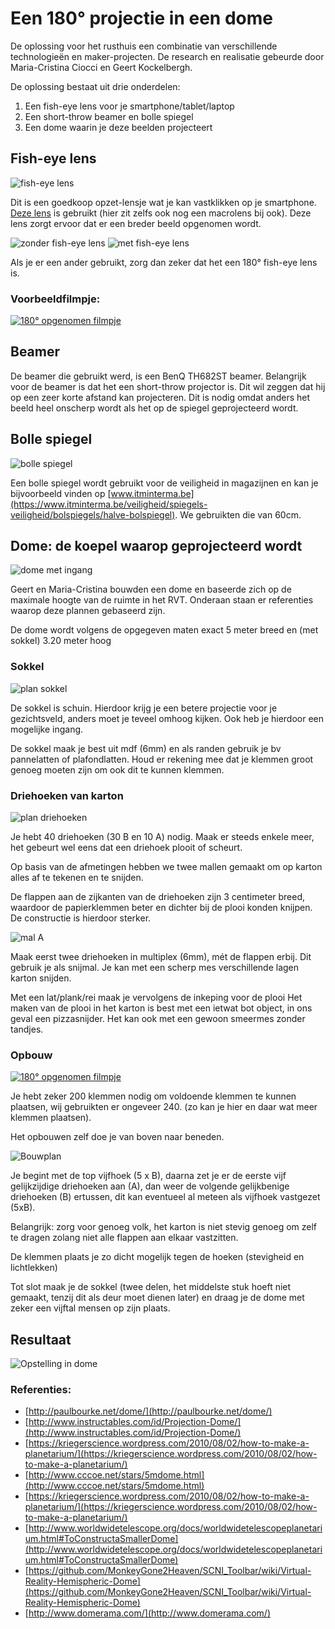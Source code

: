 # Een 180° projectie in een dome

De oplossing voor het rusthuis een combinatie van verschillende technologieën en maker-projecten. De research en realisatie gebeurde door Maria-Cristina Ciocci en Geert Kockelbergh.

De oplossing bestaat uit drie onderdelen:

1. Een fish-eye lens voor je smartphone/tablet/laptop
2. Een short-throw beamer en bolle spiegel
3. Een dome waarin je deze beelden projecteert

## Fish-eye lens

![fish-eye lens](img/fish-eye-lens61yvg6KLToL._SL1000_.jpg)

Dit is een goedkoop opzet-lensje wat je kan vastklikken op je smartphone. [Deze lens](https://www.amazon.de/Yarrashop-handy-objektive-phone-Weitwinkelobjektiv-upgrade-Schwarz/dp/B01MDLZJM4) is gebruikt (hier zit zelfs ook nog een macrolens bij ook). Deze lens zorgt ervoor dat er een breder beeld opgenomen wordt.

![zonder fish-eye lens](img/beeld-zonder-fisheye.png)
![met fish-eye lens](img/beeld-met-fisheye.png)

Als je er een ander gebruikt, zorg dan zeker dat het een 180° fish-eye lens is.

### Voorbeeldfilmpje:

[![180° opgenomen filmpje](https://img.youtube.com/vi/9a0trV09zew/0.jpg)](https://www.youtube.com/watch?v=9a0trV09zew)

## Beamer

De beamer die gebruikt werd, is een BenQ TH682ST beamer. Belangrijk voor de beamer is dat het een short-throw projector is. Dit wil zeggen dat hij op een zeer korte afstand kan projecteren. Dit is nodig omdat anders het beeld heel onscherp wordt als het op de spiegel geprojecteerd wordt.

## Bolle spiegel

![bolle spiegel](img/2016_Halve_bolspiegel.jpg)

Een bolle spiegel wordt gebruikt voor de veiligheid in magazijnen en kan je bijvoorbeeld vinden op [www.itminterma.be](https://www.itminterma.be/veiligheid/spiegels-veiligheid/bolspiegels/halve-bolspiegel). We gebruikten die van 60cm.

## Dome: de koepel waarop geprojecteerd wordt

![dome met ingang](img/dome.jpg)

Geert en Maria-Cristina bouwden een dome en baseerde zich op de maximale hoogte van de ruimte in het RVT. Onderaan staan er referenties waarop deze plannen gebaseerd zijn.

De dome wordt volgens de opgegeven maten exact 5 meter breed en (met sokkel) 3.20 meter hoog

### Sokkel

![plan sokkel](img/plan-sokkel.jpg)

De sokkel is schuin. Hierdoor krijg je een betere projectie voor je gezichtsveld, anders moet je teveel omhoog kijken. Ook heb je hierdoor een mogelijke ingang.

De sokkel maak je best uit mdf (6mm) en als randen gebruik je bv pannelatten of plafondlatten. Houd er rekening mee dat je klemmen groot genoeg moeten zijn om ook dit te kunnen klemmen.


### Driehoeken van karton

![plan driehoeken](img/plan-modules.jpg)

Je hebt 40 driehoeken (30 B en 10 A) nodig. Maak er steeds enkele meer, het gebeurt wel eens dat een driehoek plooit of scheurt.

Op basis van de afmetingen hebben we twee mallen gemaakt om op karton alles af te tekenen en te snijden.

De flappen aan de zijkanten van de driehoeken zijn 3 centimeter breed, waardoor de papierklemmen beter en dichter bij de plooi konden knijpen. De constructie is hierdoor sterker.

![mal A](img/mal-A.jpg)

Maak eerst twee driehoeken in multiplex (6mm), mét de flappen erbij. Dit gebruik je als snijmal. Je kan met een scherp mes verschillende lagen karton snijden.

Met een lat/plank/rei maak je vervolgens de inkeping voor de plooi
Het maken van de plooi in het karton is best met een ietwat bot object, in ons geval een pizzasnijder. Het kan ook met een gewoon smeermes zonder tandjes.

### Opbouw

[![180° opgenomen filmpje](https://img.youtube.com/vi/HJOYnuBFspo/0.jpg)](https://www.youtube.com/watch?v=HJOYnuBFspo)

Je hebt zeker 200 klemmen nodig om voldoende klemmen te kunnen plaatsen, wij gebruikten er ongeveer 240. (zo kan je hier en daar wat meer klemmen plaatsen).

Het opbouwen zelf doe je van boven naar beneden. 

![Bouwplan](img/bouwplan.png)

Je begint met de top vijfhoek (5 x B), daarna zet je er de eerste vijf gelijkzijdige driehoeken aan (A), dan weer de volgende gelijkbenige driehoeken (B) ertussen, dit kan eventueel al meteen als vijfhoek vastgezet (5xB).

Belangrijk: zorg voor genoeg volk, het karton is niet stevig genoeg om zelf te dragen zolang niet alle flappen aan elkaar vastzitten.

De klemmen plaats je zo dicht mogelijk tegen de hoeken (stevigheid en lichtlekken)

Tot slot maak je de sokkel (twee delen, het middelste stuk hoeft niet gemaakt, tenzij dit als deur moet dienen later) en draag je de dome met zeker een vijftal mensen op zijn plaats.

## Resultaat

![Opstelling in dome](img/opstelling-in-dome.jpg)

### Referenties:

- [http://paulbourke.net/dome/](http://paulbourke.net/dome/)
- [http://www.instructables.com/id/Projection-Dome/](http://www.instructables.com/id/Projection-Dome/)
- [https://kriegerscience.wordpress.com/2010/08/02/how-to-make-a-planetarium/](https://kriegerscience.wordpress.com/2010/08/02/how-to-make-a-planetarium/)
- [http://www.cccoe.net/stars/5mdome.html](http://www.cccoe.net/stars/5mdome.html)
- [https://kriegerscience.wordpress.com/2010/08/02/how-to-make-a-planetarium/](https://kriegerscience.wordpress.com/2010/08/02/how-to-make-a-planetarium/)
- [http://www.worldwidetelescope.org/docs/worldwidetelescopeplanetarium.html#ToConstructaSmallerDome](http://www.worldwidetelescope.org/docs/worldwidetelescopeplanetarium.html#ToConstructaSmallerDome)
- [https://github.com/MonkeyGone2Heaven/SCNI_Toolbar/wiki/Virtual-Reality-Hemispheric-Dome](https://github.com/MonkeyGone2Heaven/SCNI_Toolbar/wiki/Virtual-Reality-Hemispheric-Dome)
- [http://www.domerama.com/](http://www.domerama.com/)